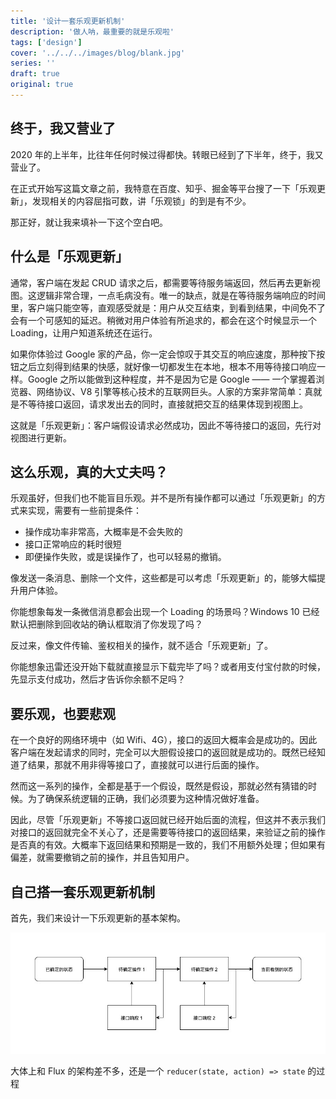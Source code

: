 ```yaml
---
title: '设计一套乐观更新机制'
description: '做人呐，最重要的就是乐观啦'
tags: ['design']
cover: '../../../images/blog/blank.jpg'
series: ''
draft: true
original: true
---
```


## 终于，我又营业了

2020 年的上半年，比往年任何时候过得都快。转眼已经到了下半年，终于，我又营业了。

在正式开始写这篇文章之前，我特意在百度、知乎、掘金等平台搜了一下「乐观更新」，发现相关的内容屈指可数，讲「乐观锁」的到是有不少。

那正好，就让我来填补一下这个空白吧。

## 什么是「乐观更新」

通常，客户端在发起 CRUD 请求之后，都需要等待服务端返回，然后再去更新视图。这逻辑非常合理，一点毛病没有。唯一的缺点，就是在等待服务端响应的时间里，客户端只能空等，直观感受就是：用户从交互结束，到看到结果，中间免不了会有一个可感知的延迟。稍微对用户体验有所追求的，都会在这个时候显示一个 Loading，让用户知道系统还在运行。

如果你体验过 Google 家的产品，你一定会惊叹于其交互的响应速度，那种按下按钮之后立刻得到结果的快感，就好像一切都发生在本地，根本不用等待接口响应一样。Google 之所以能做到这种程度，并不是因为它是 Google —— 一个掌握着浏览器、网络协议、V8 引擎等核心技术的互联网巨头。人家的方案非常简单：真就是不等待接口返回，请求发出去的同时，直接就把交互的结果体现到视图上。

这就是「乐观更新」：客户端假设请求必然成功，因此不等待接口的返回，先行对视图进行更新。

## 这么乐观，真的大丈夫吗？

乐观虽好，但我们也不能盲目乐观。并不是所有操作都可以通过「乐观更新」的方式来实现，需要有一些前提条件：

- 操作成功率非常高，大概率是不会失败的
- 接口正常响应的耗时很短
- 即便操作失败，或是误操作了，也可以轻易的撤销。

像发送一条消息、删除一个文件，这些都是可以考虑「乐观更新」的，能够大幅提升用户体验。

你能想象每发一条微信消息都会出现一个 Loading 的场景吗？Windows 10 已经默认把删除到回收站的确认框取消了你发现了吗？

反过来，像文件传输、鉴权相关的操作，就不适合「乐观更新」了。

你能想象迅雷还没开始下载就直接显示下载完毕了吗？或者用支付宝付款的时候，先显示支付成功，然后才告诉你余额不足吗？

## 要乐观，也要悲观

在一个良好的网络环境中（如 Wifi、4G），接口的返回大概率会是成功的。因此客户端在发起请求的同时，完全可以大胆假设接口的返回就是成功的。既然已经知道了结果，那就不用非得等接口了，直接就可以进行后面的操作。

然而这一系列的操作，全都是基于一个假设，既然是假设，那就必然有猜错的时候。为了确保系统逻辑的正确，我们必须要为这种情况做好准备。

因此，尽管「乐观更新」不等接口返回就已经开始后面的流程，但这并不表示我们对接口的返回就完全不关心了，还是需要等待接口的返回结果，来验证之前的操作是否真的有效。大概率下返回结果和预期是一致的，我们不用额外处理；但如果有偏差，就需要撤销之前的操作，并且告知用户。

## 自己搭一套乐观更新机制

首先，我们来设计一下乐观更新的基本架构。

![optimistic-update-arch](../../../images/blog/optimistic-update/optimistic-update-arch.jpg)

大体上和 Flux 的架构差不多，还是一个 `reducer(state, action) => state` 的过程
